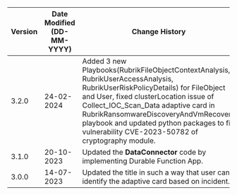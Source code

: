 | **Version** | **Date Modified (DD-MM-YYYY)** | **Change History**                          |
|-------------|--------------------------------|---------------------------------------------|
| 3.2.0       | 24-02-2024                     | Added 3 new Playbooks(RubrikFileObjectContextAnalysis, RubrikUserAccessAnalysis, RubrikUserRiskPolicyDetails) for FileObject and User, fixed clusterLocation issue of Collect_IOC_Scan_Data adaptive card in RubrikRansomwareDiscoveryAndVmRecovery playbook and updated python packages to fix vulnerability CVE-2023-50782 of cryptography module. |
| 3.1.0       | 20-10-2023                     | Updated the **DataConnector** code by implementing Durable Function App. |
| 3.0.0       | 14-07-2023                     | Updated the title in such a way that user can identify the adaptive card based on incident. |
